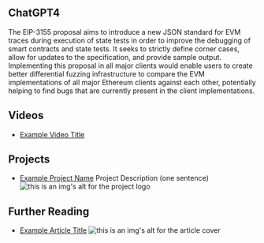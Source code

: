 ## ChatGPT4

The EIP-3155 proposal aims to introduce a new JSON standard for EVM traces during execution of state tests in order to improve the debugging of smart contracts and state tests. It seeks to strictly define corner cases, allow for updates to the specification, and provide sample output. Implementing this proposal in all major clients would enable users to create better differential fuzzing infrastructure to compare the EVM implementations of all major Ethereum clients against each other, potentially helping to find bugs that are currently present in the client implementations.

## Videos

- [Example Video Title](https://www.youtube.com/watch?v=TDGq4aeevgY)

## Projects

- [Example Project Name](https://xxxx.xxx/xxxxx) Project Description (one sentence) ![this is an img's alt for the project logo](https://xxxx.xxx/project-logo.xxx)

## Further Reading

- [Example Article Title](https://xxxx.xxx/xxxxx) ![this is an img's alt for the article cover](https://xxxx.xxx/article-cover.xxx)
